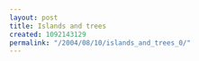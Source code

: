 ```yaml
---
layout: post
title: Islands and trees
created: 1092143129
permalink: "/2004/08/10/islands_and_trees_0/"
---
```


